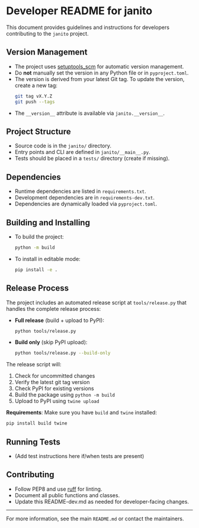 # Developer README for janito

This document provides guidelines and instructions for developers contributing to the `janito` project.

## Version Management

- The project uses [setuptools_scm](https://github.com/pypa/setuptools_scm) for automatic version management.
- Do **not** manually set the version in any Python file or in `pyproject.toml`.
- The version is derived from your latest Git tag. To update the version, create a new tag:
  ```sh
  git tag vX.Y.Z
  git push --tags
  ```
- The `__version__` attribute is available via `janito.__version__`.

## Project Structure

- Source code is in the `janito/` directory.
- Entry points and CLI are defined in `janito/__main__.py`.
- Tests should be placed in a `tests/` directory (create if missing).

## Dependencies

- Runtime dependencies are listed in `requirements.txt`.
- Development dependencies are in `requirements-dev.txt`.
- Dependencies are dynamically loaded via `pyproject.toml`.

## Building and Installing

- To build the project:
  ```sh
  python -m build
  ```
- To install in editable mode:
  ```sh
  pip install -e .
  ```

## Release Process

The project includes an automated release script at `tools/release.py` that handles the complete release process:

- **Full release** (build + upload to PyPI):
  ```sh
  python tools/release.py
  ```

- **Build only** (skip PyPI upload):
  ```sh
  python tools/release.py --build-only
  ```

The release script will:
1. Check for uncommitted changes
2. Verify the latest git tag version
3. Check PyPI for existing versions
4. Build the package using `python -m build`
5. Upload to PyPI using `twine upload`

**Requirements**: Make sure you have `build` and `twine` installed:
```sh
pip install build twine
```

## Running Tests

- (Add test instructions here if/when tests are present)

## Contributing

- Follow PEP8 and use [ruff](https://github.com/charliermarsh/ruff) for linting.
- Document all public functions and classes.
- Update this README-dev.md as needed for developer-facing changes.

---
For more information, see the main `README.md` or contact the maintainers.

